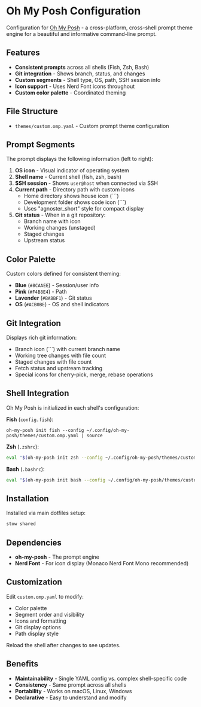 # Oh My Posh Configuration

Configuration for [Oh My Posh](https://ohmyposh.dev) - a cross-platform, cross-shell prompt theme engine for a beautiful and informative command-line prompt.

## Features

- **Consistent prompts** across all shells (Fish, Zsh, Bash)
- **Git integration** - Shows branch, status, and changes
- **Custom segments** - Shell type, OS, path, SSH session info
- **Icon support** - Uses Nerd Font icons throughout
- **Custom color palette** - Coordinated theming

## File Structure

- `themes/custom.omp.yaml` - Custom prompt theme configuration

## Prompt Segments

The prompt displays the following information (left to right):

1. **OS icon** - Visual indicator of operating system
2. **Shell name** - Current shell (fish, zsh, bash)
3. **SSH session** - Shows `user@host` when connected via SSH
4. **Current path** - Directory path with custom icons
   - Home directory shows house icon (```)
   - Development folder shows code icon (```)
   - Uses "agnoster_short" style for compact display
5. **Git status** - When in a git repository:
   - Branch name with icon
   - Working changes (unstaged)
   - Staged changes
   - Upstream status

## Color Palette

Custom colors defined for consistent theming:
- **Blue** (`#8CAAEE`) - Session/user info
- **Pink** (`#F4B8E4`) - Path
- **Lavender** (`#BABBF1`) - Git status
- **OS** (`#ACB0BE`) - OS and shell indicators

## Git Integration

Displays rich git information:
- Branch icon (```) with current branch name
- Working tree changes with file count
- Staged changes with file count
- Fetch status and upstream tracking
- Special icons for cherry-pick, merge, rebase operations

## Shell Integration

Oh My Posh is initialized in each shell's configuration:

**Fish** (`config.fish`):
```fish
oh-my-posh init fish --config ~/.config/oh-my-posh/themes/custom.omp.yaml | source
```

**Zsh** (`.zshrc`):
```zsh
eval "$(oh-my-posh init zsh --config ~/.config/oh-my-posh/themes/custom.omp.yaml)"
```

**Bash** (`.bashrc`):
```bash
eval "$(oh-my-posh init bash --config ~/.config/oh-my-posh/themes/custom.omp.yaml)"
```

## Installation

Installed via main dotfiles setup:

```bash
stow shared
```

## Dependencies

- **oh-my-posh** - The prompt engine
- **Nerd Font** - For icon display (Monaco Nerd Font Mono recommended)

## Customization

Edit `custom.omp.yaml` to modify:
- Color palette
- Segment order and visibility
- Icons and formatting
- Git display options
- Path display style

Reload the shell after changes to see updates.

## Benefits

- **Maintainability** - Single YAML config vs. complex shell-specific code
- **Consistency** - Same prompt across all shells
- **Portability** - Works on macOS, Linux, Windows
- **Declarative** - Easy to understand and modify
